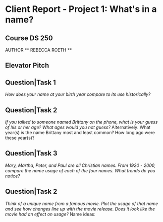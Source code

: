 # Client Report - Project 1: What's in a name?
## Course DS 250
AUTHOR
** REBECCA ROETH **

## Elevator Pitch

## Question|Task 1
_How does your name at your birth year compare to its use historically?_

## Question|Task 2
_If you talked to someone named Brittany on the phone, what is your guess of his or her age? 
What ages would you not guess?_
Alternatively: What year(s) is the name Brittany most and least common? How long ago were these 
year(s)?

## Question|Task 3
_Mary, Martha, Peter, and Paul are all Christian names. From 1920 - 2000, compare the name 
usage of each of the four names. What trends do you notice?_

## Question|Task 2
_Think of a unique name from a famous movie. Plot the usage of that name and see how changes 
line up with the movie release. Does it look like the movie had an effect on usage?_
Name ideas:
